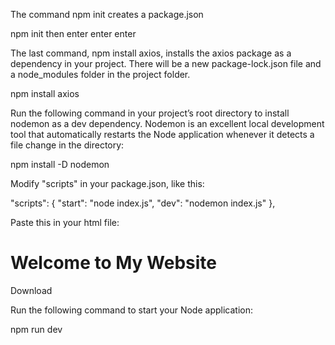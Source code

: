 
The command npm init creates a package.json

npm init
then enter enter enter


The last command, npm install axios, installs the axios package as a dependency in your project. There will be a new package-lock.json file and a node_modules folder in the project folder.

npm install axios


Run the following command in your project’s root directory to install nodemon as a dev dependency.  Nodemon is an excellent local development tool that automatically restarts the Node application whenever it detects a file change in the directory:

npm install -D nodemon


Modify "scripts" in your package.json, like this:

"scripts": {
    "start": "node index.js",
    "dev": "nodemon index.js"
  },


  
  Paste this in your html file:
  <!DOCTYPE html>
<html lang="en">
  <head>
    <meta charset="UTF-8">
    <meta name="viewport" content="width=device-width, initial-scale=1.0">
    <meta http-equiv="X-UA-Compatible" content="ie=edge">
    <title>My Website</title>
    <script src="node_modules/axios/dist/axios.min.js"></script>
  </head>
  <body>
    <main>
        <h1>Welcome to My Website</h1>  
    </main>
     <script src="index.js"></script>
  </body>
</html>

Download

Run the following command to start your Node application:

  npm run dev